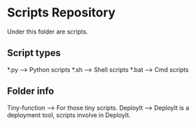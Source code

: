 Scripts Repository
=======================================================

Under this folder are scripts.

Script types
-------------------------------------------------------

*.py  --> Python scripts
*.sh  --> Shell scripts
*.bat --> Cmd scripts

Folder info
-------------------------------------------------------

Tiny-function --> For those tiny scripts.
DeployIt --> DeployIt is a deployment tool, scripts involve in DeployIt.
